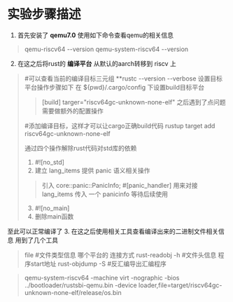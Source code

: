 # 实验步骤描述

1. 首先安装了 **qemu7.0**
使用如下命令查看qemu的相关信息
> qemu-riscv64 --version
> qemu-system-riscv64 --version

2. 在这之后将rust的 **编译平台** 从默认的aarch转移到 riscv 上
> #可以查看当前的编译目标三元组
> **rustc --version --verbose 
> 设置目标平台操作步骤如下
> 在 ${pwd}/.cargo/config 下设置build目标平台
>> [build]
>> targer="riscv64gc-unknown-none-elf"
> 之后遇到了点问题需要做额外的配置操作
>
> #添加编译目标，这样才可以让cargo正确build代码
> rustup target add riscv64gc-unknown-none-elf 
>
> 通过四个操作解除rust代码对std库的依赖
>
> 1. #![no_std]
> 2. 建立 lang_items 提供 panic 语义相关操作
>> 引入 core::panic::PanicInfo;
>> #[panic_handler] 用来对接lang_items
>> 传入 一个 panicinfo 等待后续使用
> 3. #![no_main]
> 4. 删除main函数
> 
至此可以正常编译了
3. 在这之后使用相关工具查看编译出来的二进制文件相关信息
用到了几个工具
> file #文件类型信息 哪个平台的 连接方式
> rust-readobj -h  #文件头信息 程序start地址
> rust-objdump -S  #反汇编导出汇编程序


> qemu-system-riscv64 -machine virt -nographic -bios ../bootloader/rustsbi-qemu.bin -device loader,file=target/riscv64gc-unknown-none-elf/release/os.bin
